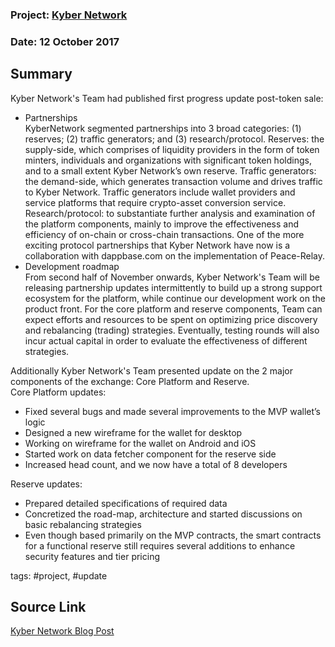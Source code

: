 ### Project: [Kyber Network](../projects/kybernetwork.md)
### Date: 12 October 2017
## Summary

Kyber Network's Team had published first progress update post-token sale:  
* Partnerships   
KyberNetwork segmented partnerships into 3 broad categories: (1) reserves; (2) traffic generators; and (3) research/protocol.
Reserves: the supply-side, which comprises of liquidity providers in the form of token minters, individuals and organizations with significant token holdings, and to a small extent Kyber Network’s own reserve.
Traffic generators: the demand-side, which generates transaction volume and drives traffic to Kyber Network. Traffic generators include wallet providers and service platforms that require crypto-asset conversion service.
Research/protocol: to substantiate further analysis and examination of the platform components, mainly to improve the effectiveness and efficiency of on-chain or cross-chain transactions. One of the more exciting protocol partnerships that Kyber Network have now is a collaboration with dappbase.com on the implementation of Peace-Relay.  
* Development roadmap  
From second half of November onwards, Kyber Network's Team will be releasing partnership updates intermittently to build up a strong support ecosystem for the platform, while continue our development work on the product front.
For the core platform and reserve components, Team can expect efforts and resources to be spent on optimizing price discovery and rebalancing (trading) strategies. Eventually, testing rounds will also incur actual capital in order to evaluate the effectiveness of different strategies.  
  
Additionally Kyber Network's Team presented update on the 2 major components of the exchange: Core Platform and Reserve.  
Core Platform updates:  
* Fixed several bugs and made several improvements to the MVP wallet’s logic  
* Designed a new wireframe for the wallet for desktop  
* Working on wireframe for the wallet on Android and iOS  
* Started work on data fetcher component for the reserve side  
* Increased head count, and we now have a total of 8 developers  
  
Reserve updates:  
* Prepared detailed specifications of required data  
* Concretized the road-map, architecture and started discussions on basic rebalancing strategies  
* Even though based primarily on the MVP contracts, the smart contracts for a functional reserve still requires several additions to enhance security features and tier pricing
  
tags: #project, #update
## Source Link
[Kyber Network Blog Post](https://blog.network/kyber-network-progress-update-october-13-2017-fcab6802ca1f)
